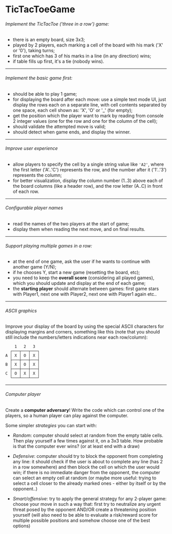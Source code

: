 # TicTacToeGame

###### Implement the TicTacToe ('three in a row') game:

- there is an empty board, size 3x3;
- played by 2 players, each marking a cell of the board with his mark
  ('X' or '0'), taking turns;
- first one which has 3 of his marks in a line (in any direction) wins;
- if table fills up first, it's a tie (nobody wins).

___

###### Implement the basic game first:

- should be able to play 1 game;
- for displaying the board after each move: use a simple text mode UI, just display the rows each on a separate line,
  with cell contents separated by one space, each cell shown as: 'X', 'O' or '_' (for empty);
- get the position which the player want to mark by reading from console 2 integer values (one for the row and one for
  the column of the cell);
- should validate the attempted move is valid;
- should detect when game ends, and display the winner.

___

###### Improve user experience

- allow players to specify the cell by a single string value like `'A2'`, where the first letter ('A'..'C') represents
  the row, and the number after it ('1'..'3') represents the column;
- for better visualization, display the column number (1..3) above each of the board columns (like a header row), and
  the row letter (A..C)
  in front of each row.

___

###### Configurable player names

- read the names of the two players at the start of game;
- display them when reading the next move, and on final results.

___

###### Support playing multiple games in a row:

- at the end of one game, ask the user if he wants to continue with another game (Y/N);
- if he chooses Y, start a new game (resetting the board, etc);
- you need to keep the **overall score** (considering all played games), which you should update and display at the end
  of each game;
- the **starting player** should alternate between games: first game stars with Player1, next one with Player2, next one
  with Player1 again etc..

___

###### ASCII graphics

Improve your display of the board by using the special ASCII characters for displaying margins and corners, something
like this (note that you should still include the numbers/letters indications near each row/column):

```
    1   2   3
  ┌───┬───┬───┐
A │ X │ O │ X │  
  ├───┼───┼───┤  
B │ X │ O │ X │  
  ├───┼───┼───┤  
C │ O │ X │ X │  
  └───┴───┴───┘
```

___

###### Computer player

Create a __computer adversary__! Write the code which can control one of the players, so a human player can play against
the computer.

Some simpler _strategies_ you can start with:

- _Random_: computer should select at random from the empty table cells. Then play yourself a few times against it, on a
  3x3 table. How probable is that the computer ever wins? (or at least end with a draw)

- _Defensive_: computer should try to block the opponent from completing any line: it should check if the user is about
  to complete any line (has 2 in a row somewhere) and then block the cell on which the user would win; if there is no
  immediate danger from the opponent, the computer can select an empty cell at random (or maybe more useful: trying to
  select a cell closer to the already marked ones - either by itself or by the opponent..)

- _Smart/offensive_: try to apply the general strategy for any 2-player game: choose your move in such a way that: first
  try to neutralize any urgent threat posed by the opponent AND/OR create a threatening position yourself (will also
  need to be able to evaluate a risk/reward score for multiple possible positions and somehow choose one of the best
  options)

